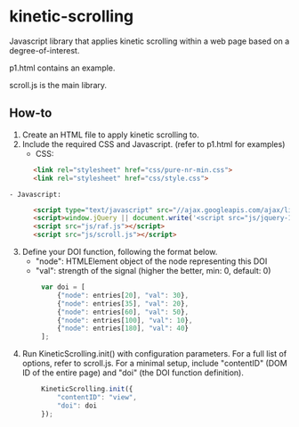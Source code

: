 kinetic-scrolling
=================

Javascript library that applies kinetic scrolling within a web page based on a degree-of-interest.

p1.html contains an example.

scroll.js is the main library.

How-to
------
1. Create an HTML file to apply kinetic scrolling to.
2. Include the required CSS and Javascript. (refer to p1.html for examples)
    - CSS:
```html
      <link rel="stylesheet" href="css/pure-nr-min.css">
      <link rel="stylesheet" href="css/style.css">
```

    - Javascript:
```html
      <script type="text/javascript" src="//ajax.googleapis.com/ajax/libs/jquery/1.11.0/jquery.min.js"></script>
      <script>window.jQuery || document.write('<script src="js/jquery-1.11.0.min.js" type="text/javascript"><\/script>')</script>
      <script src="js/raf.js"></script>
      <script src="js/scroll.js"></script>
```
3. Define your DOI function, following the format below.
    - "node": HTMLElement object of the node representing this DOI
    - "val": strength of the signal (higher the better, min: 0, default: 0)
```javascript
        var doi = [
            {"node": entries[20], "val": 30},
            {"node": entries[35], "val": 20},
            {"node": entries[60], "val": 50},
            {"node": entries[100], "val": 10},
            {"node": entries[180], "val": 40}
        ];
```
4. Run KineticScrolling.init() with configuration parameters.
For a full list of options, refer to scroll.js.
For a minimal setup, include "contentID" (DOM ID of the entire page) and "doi" (the DOI function definition).
```javascript
        KineticScrolling.init({
            "contentID": "view",
            "doi": doi
        });
```